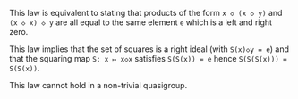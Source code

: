 This law is equivalent to stating that products of the form `x ◇ (x ◇ y)` and `(x ◇ x) ◇ y` are all equal to the same element `e` which is a left and right zero.

This law implies that the set of squares is a right ideal (with `S(x)◇y = e`) and that the squaring map `S: x ↦ x◇x` satisfies `S(S(x)) = e` hence `S(S(S(x))) = S(S(x))`.

This law cannot hold in a non-trivial quasigroup.
